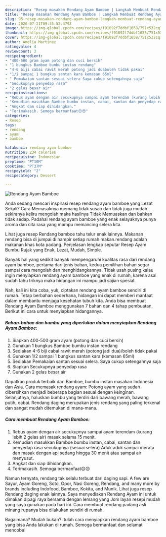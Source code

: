 ```yaml
---
description: "Resep masakan Rendang Ayam Bamboe | Langkah Membuat Rendang Ayam Bamboe Yang Menggugah Selera"
title: "Resep masakan Rendang Ayam Bamboe | Langkah Membuat Rendang Ayam Bamboe Yang Menggugah Selera"
slug: 95-resep-masakan-rendang-ayam-bamboe-langkah-membuat-rendang-ayam-bamboe-yang-menggugah-selera
date: 2020-07-21T09:35:52.479Z
image: https://img-global.cpcdn.com/recipes/f91092f7ddbf1658/751x532cq70/rendang-ayam-bamboe-foto-resep-utama.jpg
thumbnail: https://img-global.cpcdn.com/recipes/f91092f7ddbf1658/751x532cq70/rendang-ayam-bamboe-foto-resep-utama.jpg
cover: https://img-global.cpcdn.com/recipes/f91092f7ddbf1658/751x532cq70/rendang-ayam-bamboe-foto-resep-utama.jpg
author: Amelia Martinez
ratingvalue: 4
reviewcount: 3
recipeingredient:
- "400-500 gram ayam potong dan cuci bersih"
- "1 bungkus Bamboe bumbu instan rendang"
- "4-6 biji cabai rawit merah potong jadi duaboleh tidak pakai"
- "1/2 sampai 1 bungkus santan kara kemasan 65ml"
- " Pemakaian santan sesuai selera Saya cukup setengahnya saja"
- "Secukupnya penyedap rasa"
- "2 gelas besar air"
recipeinstructions:
- "Rebus ayam dengan air secukupnya sampai ayam terendam (kurang lebih 2 gelas air) masak selama 15 menit."
- "Kemudian masukkan Bamboe bumbu instan, cabai, santan dan penyedap rasa secukupnya (sesuai selera) Aduk aduk sampai merata dan masak dengan api sedang hingga 30 menit atau sampai air menyusut."
- "Angkat dan siap dihidangkan."
- "Terimakasih. Semoga bermanfaat😊😍"
categories:
- Resep
tags:
- rendang
- ayam
- bamboe

katakunci: rendang ayam bamboe 
nutrition: 234 calories
recipecuisine: Indonesian
preptime: "PT10M"
cooktime: "PT37M"
recipeyield: "2"
recipecategory: Dessert

---
```



![Rendang Ayam Bamboe](https://img-global.cpcdn.com/recipes/f91092f7ddbf1658/751x532cq70/rendang-ayam-bamboe-foto-resep-utama.jpg)

Anda sedang mencari inspirasi resep rendang ayam bamboe yang Lezat Sekali? Cara Memasaknya memang tidak susah dan tidak juga mudah. sekiranya keliru mengolah maka hasilnya Tidak Memuaskan dan bahkan tidak sedap. Padahal rendang ayam bamboe yang enak selayaknya punya aroma dan cita rasa yang mampu memancing selera kita.

Lihat juga resep Rendang bamboe tahu telur enak lainnya. Makanan rendang bisa di jumpai di hampir setiap rumah makan.rendang adalah makanan khas kota padang. Penjelasan lengkap seputar Resep Ayam Bumbu Rujak yang Enak, Lezat, Mudah, Simple.

Banyak hal yang sedikit banyak mempengaruhi kualitas rasa dari rendang ayam bamboe, pertama dari jenis bahan, kedua pemilihan bahan segar sampai cara mengolah dan menghidangkannya. Tidak usah pusing kalau ingin menyiapkan rendang ayam bamboe yang enak di rumah, karena asal sudah tahu triknya maka hidangan ini mampu jadi sajian spesial.


Nah, kali ini kita coba, yuk, ciptakan rendang ayam bamboe sendiri di rumah. Tetap berbahan sederhana, hidangan ini dapat memberi manfaat dalam membantu menjaga kesehatan tubuh kita. Anda bisa membuat Rendang Ayam Bamboe menggunakan 7 bahan dan 4 tahap pembuatan. Berikut ini cara untuk menyiapkan hidangannya.

<!--inarticleads1-->

##### Bahan-bahan dan bumbu yang diperlukan dalam menyiapkan Rendang Ayam Bamboe:

1. Siapkan 400-500 gram ayam (potong dan cuci bersih)
1. Gunakan 1 bungkus Bamboe bumbu instan rendang
1. Sediakan 4-6 biji cabai rawit merah (potong jadi dua)/boleh tidak pakai
1. Gunakan 1/2 sampai 1 bungkus santan kara (kemasan 65ml)
1. Sediakan  Pemakaian santan sesuai selera. Saya cukup setengahnya saja
1. Siapkan Secukupnya penyedap rasa
1. Gunakan 2 gelas besar air


Dapatkan produk terbaik dari Bamboe, bumbu instan masakan Indonesia dan Asia. Cara memasak rendang ayam: Potong ayam yang sudah dibersihkan menjadi beberapa bagian sesuai dengan keinginan. Selanjutnya, haluskan bumbu yang terdiri dari bawang merah, bawang putih, cabai. Rendang daging merupakan jenis rendang yang paling terkenal dan sangat mudah ditemukan di mana-mana. 

<!--inarticleads2-->

##### Cara membuat Rendang Ayam Bamboe:

1. Rebus ayam dengan air secukupnya sampai ayam terendam (kurang lebih 2 gelas air) masak selama 15 menit.
1. Kemudian masukkan Bamboe bumbu instan, cabai, santan dan penyedap rasa secukupnya (sesuai selera) Aduk aduk sampai merata dan masak dengan api sedang hingga 30 menit atau sampai air menyusut.
1. Angkat dan siap dihidangkan.
1. Terimakasih. Semoga bermanfaat😊😍


Namun ternyata, rendang tak selalu terbuat dari daging sapi. A few are Sayur, Ayam Goreng, Soto, Opor, Nasi Goreng, Rendang, and many more by brands including Indofood, Bamboe, Kokita, and Munik. Lihat juga resep Rendang daging enak lainnya. Saya menyediakan Rendang Ayam ini untuk dimakan dipagi raya bersama dengan lemang yang Jom layan resepi mudah yang saya gunakan pada hari ini. Cara membuat rendang padang asli minang rupanya bisa dilakukan sendiri di rumah. 

Bagaimana? Mudah bukan? Itulah cara menyiapkan rendang ayam bamboe yang bisa Anda lakukan di rumah. Semoga bermanfaat dan selamat mencoba!
